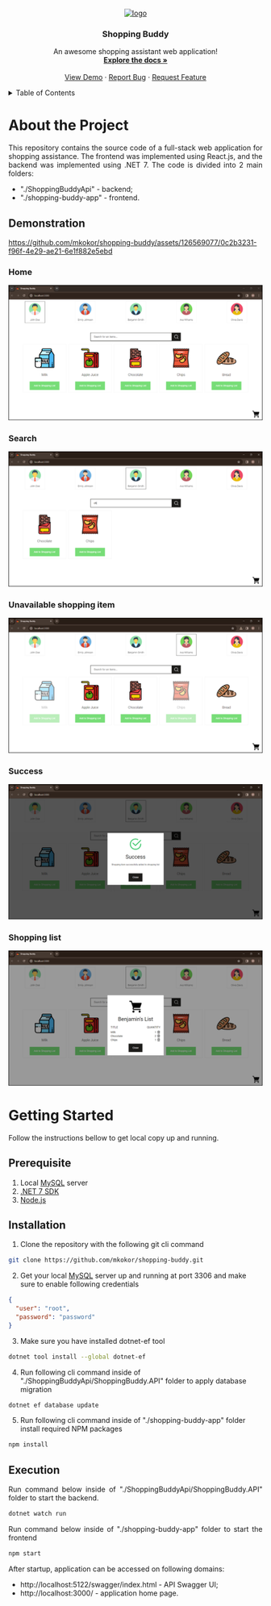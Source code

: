 <br />
<div align="center">
  <a href="https://github.com/mkokor/shopping-buddy">
    <img src="./shopping-buddy-app/public/favicon.ico" alt="logo" width="200"">
  </a>
  <h3 align="center">Shopping Buddy</h3>
  <p align="center">
    An awesome shopping assistant web application!
    <br />
    <a href="https://github.com/mkokor/shopping-buddy/#readme"><strong>Explore the docs »</strong></a>
    <br />
    <br />
    <a href="https://github.com/mkokor/shopping-buddy/#demonstration">View Demo</a>
    ·
    <a href="https://github.com/mkokor/shopping-buddy/issues">Report Bug</a>
    ·
    <a href="https://github.com/mkokor/shopping-buddy/issues">Request Feature</a>
  </p>
</div>

<details>
  <summary>Table of Contents</summary>
  <ol>
    <li>
      <a href="#about-the-project">About The Project</a>
      <ul>
        <li><a href="#demonstration">Demonstration</a></li>
      </ul>
    </li>
    <li>
      <a href="#getting-started">Getting Started</a>
      <ul>
        <li><a href="#installation">Installation</a></li>
        <li><a href="#execution">Execution</a></li>
      </ul>
    </li>
  </ol>
</details>


# About the Project
<p align="justify">
This repository contains the source code of a full-stack web application for shopping assistance. The frontend was implemented using React.js, and the backend was implemented using .NET 7.
The code is divided into 2 main folders:
</p>

*  "./ShoppingBuddyApi" - backend;
*  "./shopping-buddy-app" - frontend.


## Demonstration


https://github.com/mkokor/shopping-buddy/assets/126569077/0c2b3231-f96f-4e29-ae21-6e1f882e5ebd


### Home
<div align="center">
  <img src="./demonstration/screenshots/home.png" alt="home" style="display: inline-block;">
</div>

### Search
<div align="center">
  <img src="./demonstration/screenshots/searching.png" alt="search" style="display: inline-block;">
</div>

### Unavailable shopping item
<div align="center">
  <img src="./demonstration/screenshots/unavailable-item.png" alt="unavailable_item" style="display: inline-block;">
</div>

### Success
<div align="center">
  <img src="./demonstration/screenshots/success.png" alt="success" style="display: inline-block;">
</div>

### Shopping list
<div align="center">
  <img src="./demonstration/screenshots/shopping-list.png" alt="shopping_list" style="display: inline-block;">
</div>


# Getting Started
<p align="justify">
Follow the instructions bellow to get local copy up and running.
</p>

## Prerequisite
1. Local <a href="https://dev.mysql.com/downloads/mysql/">MySQL</a> server
2. <a href="https://dotnet.microsoft.com/en-us/download/dotnet/7.0">.NET 7 SDK</a>
3. <a href="https://nodejs.org/en">Node.js</a>

## Installation
1. Clone the repository with the following git cli command
```bash
git clone https://github.com/mkokor/shopping-buddy.git
```
2. Get your local <a href="https://dev.mysql.com/downloads/mysql/">MySQL</a> server up and running at port 3306 and make sure to enable following credentials
```json
{
  "user": "root",
  "password": "password"
}
```
3. Make sure you have installed dotnet-ef tool
```bash
dotnet tool install --global dotnet-ef
```
4. Run following cli command inside of "./ShoppingBuddyApi/ShoppingBuddy.API" folder to apply database migration
```bash
dotnet ef database update
```
5. Run following cli command inside of "./shopping-buddy-app" folder install required NPM packages
```bash
npm install
```

## Execution
<p align="justify">
Run command below inside of "./ShoppingBuddyApi/ShoppingBuddy.API" folder to start the backend.
</p>

```bash
dotnet watch run
```

<p align="justify">
Run command below inside of "./shopping-buddy-app" folder to start the frontend
</p>

```bash
npm start
```

<p align="justify">
After startup, application can be accessed on following domains:
</p>

* http://localhost:5122/swagger/index.html - API Swagger UI;
* http://localhost:3000/ - application home page.
